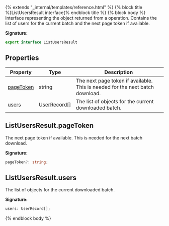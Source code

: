 {% extends "_internal/templates/reference.html" %}
{% block title %}ListUsersResult interface{% endblock title %}
{% block body %}
Interface representing the object returned from a  operation. Contains the list of users for the current batch and the next page token if available.

<b>Signature:</b>

```typescript
export interface ListUsersResult 
```

## Properties

|  Property | Type | Description |
|  --- | --- | --- |
|  [pageToken](./firebase-admin.auth.listusersresult.md#listusersresultpagetoken) | string | The next page token if available. This is needed for the next batch download. |
|  [users](./firebase-admin.auth.listusersresult.md#listusersresultusers) | [UserRecord](./firebase-admin.auth.userrecord.md#userrecord_class)<!-- -->\[\] | The list of  objects for the current downloaded batch. |

## ListUsersResult.pageToken

The next page token if available. This is needed for the next batch download.

<b>Signature:</b>

```typescript
pageToken?: string;
```

## ListUsersResult.users

The list of  objects for the current downloaded batch.

<b>Signature:</b>

```typescript
users: UserRecord[];
```
{% endblock body %}
